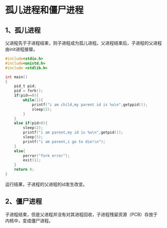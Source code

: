 # 孤儿进程和僵尸进程

## 1、孤儿进程

父进程先于子进程结束，则子进程成为孤儿进程。父进程结束后，子进程的父进程由init进程接替。

```C
#include<stdio.h>
#include<unistd.h>
#include <stdlib.h>

int main()
{
    pid_t pid;
    pid = fork();
    if(pid==0){
        while(1){
            printf("i am child,my parent id is %u\n",getppid());
            sleep(2);
        }
    }
    else if(pid>0){
        sleep(2);
        printf("i am parent,my id is %u\n",getpid());
        sleep(5);
        printf("i am parent,i go to die!\n");
    }
    else{
        perror("fork error");
        exit(1);
    }
    return 0;
}

```

运行结果，子进程的父进程的id发生改变。

## 2、僵尸进程

子进程结束，但是父进程并没有对其进程回收，子进程残留资源（PCB）存放于内核中，变成僵尸进程。